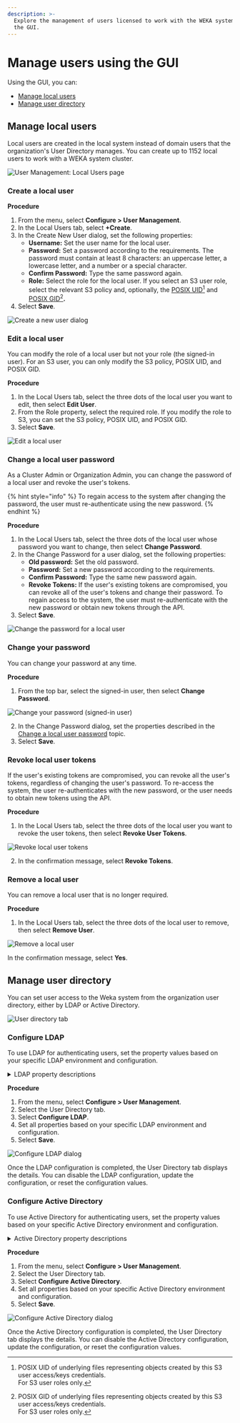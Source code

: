 ```yaml
---
description: >-
  Explore the management of users licensed to work with the WEKA system using
  the GUI.
---
```


# Manage users using the GUI

Using the GUI, you can:

* [Manage local users](user-management.md#manage-local-users)
* [Manage user directory](user-management.md#manage-user-directory)

## Manage local users

Local users are created in the local system instead of domain users that the organization's User Directory manages. You can create up to 1152 local users to work with a WEKA system cluster.

![User Management: Local Users page](../../.gitbook/assets/wmng\_local\_users.png)

### Create a local user

**Procedure**

1. From the menu, select **Configure > User Management**.
2. In the Local Users tab, select **+Create**.
3. In the Create New User dialog, set the following properties:
   * **Username:** Set the user name for the local user.
   * **Password:** Set a password according to the requirements. The password must contain at least 8 characters: an uppercase letter, a lowercase letter, and a number or a special character.
   * **Confirm Password:** Type the same password again.
   * **Role:** Select the role for the local user. If you select an S3 user role, select the relevant S3 policy and, optionally, the [POSIX UID](#user-content-fn-1)[^1] and [POSIX GID](#user-content-fn-2)[^2]**.**
4. Select **Save**.

![Create a new user dialog](<../../.gitbook/assets/wmng\_local\_users\_add (2).png>)

### Edit a local user

You can modify the role of a local user but not your role (the signed-in user). For an S3 user, you can only modify the S3 policy, POSIX UID, and POSIX GID.

**Procedure**

1. In the Local Users tab, select the three dots of the local user you want to edit, then select **Edit User**.
2. From the Role property, select the required role. If you modify the role to S3, you can set the S3 policy, POSIX UID, and POSIX GID.
3. Select **Save**.

![Edit a local user](../../.gitbook/assets/wmng\_local\_users\_edit.png)

### Change a local user password

As a Cluster Admin or Organization Admin, you can change the password of a local user and revoke the user's tokens.

{% hint style="info" %}
To regain access to the system after changing the password, the user must re-authenticate using the new password.
{% endhint %}

**Procedure**

1. In the Local Users tab, select the three dots of the local user whose password you want to change, then select **Change Password**.
2. In the Change Password for a user dialog, set the following properties:
   * **Old password:** Set the old password.
   * **Password:** Set a new password according to the requirements.
   * **Confirm Password:** Type the same new password again.
   * **Revoke Tokens:** If the user's existing tokens are compromised, you can revoke all of the user's tokens and change their password. To regain access to the system, the user must re-authenticate with the new password or obtain new tokens through the API.
3. Select **Save**.

![Change the password for a local user](../../.gitbook/assets/wmng\_local\_users\_change\_psw.png)

### Change your password

You can change your password at any time.

**Procedure**

1. From the top bar, select the signed-in user, then select **Change Password**.

![Change your password (signed-in user)](../../.gitbook/assets/wmng\_change\_your\_password.png)

2. In the Change Password dialog, set the properties described in the [Change a local user password](user-management.md#change-a-local-user-password) topic.
3. Select **Save**.

### Revoke local user tokens

If the user's existing tokens are compromised, you can revoke all the user's tokens, regardless of changing the user's password. To re-access the system, the user re-authenticates with the new password, or the user needs to obtain new tokens using the API.

**Procedure**

1. In the Local Users tab, select the three dots of the local user you want to revoke the user tokens, then select **Revoke User Tokens**.

![Revoke local user tokens](../../.gitbook/assets/wmng\_revoke\_user\_tokens\_menu.png)

2. In the confirmation message, select **Revoke Tokens**.

### Remove a local user

You can remove a local user that is no longer required.

**Procedure**

1. In the Local Users tab, select the three dots of the local user to remove, then select **Remove User**.

![Remove a local user](../../.gitbook/assets/wmng\_remove\_user\_menu.png)

In the confirmation message, select **Yes**.

## Manage user directory

You can set user access to the Weka system from the organization user directory, either by LDAP or Active Directory.

![User directory tab](../../.gitbook/assets/user\_directory\_tab\_no\_conf.png)

### Configure LDAP

To use LDAP for authenticating users, set the property values based on your specific LDAP environment and configuration.

<details>

<summary>LDAP property descriptions</summary>

* **Server URI:** The URI or address of the LDAP server, including the protocol (in this case, LDAP), the server's hostname or IP address, and the port number.\
  Example value: `ldap://ldap.example.com:389`
* **Protocol Version:** The version of the LDAP protocol being used. Common versions include LDAPv2 and LDAPv3.\
  Example value: `3`
* **Start TLS:** When enabled, this option initiates a Transport Layer Security (TLS) connection with the LDAP server. TLS provides encryption and secure communication between the client and server, protecting the confidentiality and integrity of data transmitted over the network.
*   **Ignore Certificate Failures:** When enabled, this option instructs the LDAP client to ignore certificate validation failures during the TLS/SSL handshake process. Certificate validation failures can include expired, self-signed, or mismatched certificates. Enabling this option allows the client to establish a connection even if the server's certificate cannot be fully validated. Use this option cautiously, as it may expose the connection to potential security risks.

    Enabling _Start TLS_ and _Ignore Certificate Failures_ must be done based on your specific security requirements and the configuration of your LDAP server.
* **Server Timeout Seconds:** The maximum amount of time, in seconds, the client waits for a response from the LDAP server before timing out.\
  Example value: `30`
* **Base DN :** The base distinguished name (DN) is the starting point for searching the directory tree. It represents the top-level entry in the LDAP directory.\
  Example Value: `dc=example,dc=com`
* **Reader Username:** The username or distinguished name (DN) of a dedicated reader user account used for authenticating and reading data from the LDAP server.\
  Example value: `cn=reader,dc=example,dc=com`
* **Reader Password:** The password is associated with the reader user account for authentication purposes.\
  Example Value: `********`
* **User ID Attribute:** The attribute in the LDAP schema that represents the unique identifier or username for user entries.\
  Example value: `uid`
* **User Object Class:** The object class or object type in the LDAP schema defines the structure and attributes of user entries.\
  Example value: `person`
* **User Revocation Attribute:** An attribute indicates a user account's revocation status, typically a boolean attribute set to true or false.\
  Example value: `isRevoked`
* **Group ID Attribute:** The attribute in the LDAP schema represents the unique identifier or name for group entries.\
  Example value: `cn`
* **Group Membership Attribute:** The attribute establishes the membership relationship between users and groups, specifying which users are members of a particular group.\
  Example value: `member`
* **Group Object Class:** The object class or object type in the LDAP schema defines the structure and attributes of group entries.\
  Example value: `groupOfNames`
* **Cluster Admin Group:** The LDAP group granted administrative privileges for managing the LDAP cluster.\
  Example value: `cn=cluster_admins,ou=groups,dc=example,dc=com`\
  sAMAccountName: `cluster_admins`
* **Organization Admin Role Group:** The LDAP group granted administrative privileges for managing specific organizations or units within the LDAP directory.\
  Example value: `cn=org_admins,ou=groups,dc=example,dc=com`\
  sAMAccountName: `org_admins`
* **Regular User Role Group:** The group in LDAP represents regular users with standard access privileges.\
  Example value: `cn=regular_users,ou=groups,dc=example,dc=com`\
  sAMAccountName: `regular_users`
* **Read-only User Role Group:** The group in LDAP represents users with read-only access privileges restricted from making modifications.\
  Example value: `cn=read_only_users,ou=groups,dc=example,dc=com`\
  sAMAccountName: `read_only_users`

</details>

**Procedure**

1. From the menu, select **Configure > User Management**.
2. Select the User Directory tab.
3. Select **Configure LDAP**.
4. Set all properties based on your specific LDAP environment and configuration.
5. Select **Save**.

![Configure LDAP dialog](../../.gitbook/assets/wmng\_configure\_ldap.png)

Once the LDAP configuration is completed, the User Directory tab displays the details. You can disable the LDAP configuration, update the configuration, or reset the configuration values.

### Configure Active Directory

To use Active Directory for authenticating users, set the property values based on your specific Active Directory environment and configuration.

<details>

<summary>Active Directory property descriptions</summary>

* **Domain:** The domain name of the Active Directory environment. It represents the network boundary and provides a way to organize and manage resources, users, and groups.\
  Example value: `example.com`
* **Server URI:** The URI or address of the Active Directory server, including the protocol (in this case, LDAP) and the server's hostname or IP address.\
  Example value: `ldap://ad.example.com`
* **Reader Username:** A dedicated reader user account's username or user principal name (UPN) used for authenticating and reading data from the Active Directory.\
  Example value: `readeruser@ad.example.com`
* **Reader Password:** The password associated with the reader user account for authentication purposes.\
  Example Value: `********`
* **Cluster Admin Role Group:** The group in Active Directory granted administrative privileges for managing the cluster or server infrastructure.\
  Example value: `CN=ClusterAdmins,CN=Users,DC=example,DC=com`\
  sAMAccountName: `ClusterAdmins`
* **Organization Admin Role Group:** The group in Active Directory granted administrative privileges for managing specific organizations or units within the Active Directory environment.\
  Example value: `CN=OrgAdmins,CN=Users,DC=example,DC=com`\
  sAMAccountName: `OrgAdmins`
* **Regular User Role Group:** The group in Active Directory represents regular users with standard access privileges.\
  Example value: `CN=RegularUsers,CN=Users,DC=example,DC=com`\
  sAMAccountName:  `RegularUsers`
* **Read-only User Role Group:** The group in Active Directory represents users with read-only access privileges, restricted from making modifications.\
  Example value: `CN=ReadOnlyUsers,CN=Users,DC=example,DC=com`\
  sAMAccountName:  `ReadOnlyUsers`

</details>

**Procedure**

1. From the menu, select **Configure > User Management**.
2. Select the User Directory tab.
3. Select **Configure Active Directory**.
4. Set all properties based on your specific Active Directory environment and configuration.
5. Select **Save**.

![Configure Active Directory dialog](../../.gitbook/assets/wmng\_configure\_active\_directory.png)

Once the Active Directory configuration is completed, the User Directory tab displays the details. You can disable the Active Directory configuration, update the configuration, or reset the configuration values.

[^1]: POSIX UID of underlying files representing objects created by this S3 user access/keys credentials.\
    For S3 user roles only.

[^2]: POSIX GID of underlying files representing objects created by this S3 user access/keys credentials.\
    For S3 user roles only.
